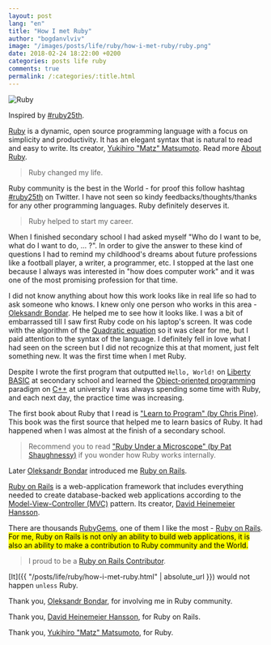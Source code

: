```yaml
---
layout: post
lang: "en"
title: "How I met Ruby"
author: "bogdanvlviv"
image: "/images/posts/life/ruby/how-i-met-ruby/ruby.png"
date: 2018-02-24 18:22:00 +0200
categories: posts life ruby
comments: true
permalink: /:categories/:title.html
---
```


<div class="picture">
  <img src="{{ "/images/posts/life/ruby/how-i-met-ruby/ruby160x160.png" | absolute_url }}" title="Ruby">
</div>

Inspired by [#ruby25th](https://twitter.com/hashtag/ruby25th).

[Ruby](https://www.ruby-lang.org) is a dynamic, open source programming language with a focus on simplicity and productivity. It has an elegant syntax that is natural to read and easy to write.
Its creator, [Yukihiro "Matz" Matsumoto](https://twitter.com/yukihiro_matz).
Read more [About Ruby](https://www.ruby-lang.org/en/about).

> Ruby changed my life.

Ruby community is the best in the World - for proof this follow hashtag [#ruby25th](https://twitter.com/hashtag/ruby25th) on Twitter.
I have not seen so kindy feedbacks/thoughts/thanks for any other programming languages.
Ruby definitely deserves it.

> Ruby helped to start my career.

When I finished secondary school I had asked myself "Who do I want to be, what do I want to do, ... ?".
In order to give the answer to these kind of questions I had to remind my childhood's dreams about future professions like a football player, a writer, a programmer, etc.
I stopped at the last one because I always was interested in "how does computer work" and it was one of the most promising profession for that time.

I did not know anything about how this work looks like in real life so had to ask someone who knows.
I knew only one person who works in this area - [Oleksandr Bondar](https://medium.com/@kiosan).
He helped me to see how it looks like.
I was a bit of embarrassed till I saw first Ruby code on his laptop's screen.
It was code with the algorithm of the [Quadratic equation](https://en.wikipedia.org/wiki/Quadratic_equation) so it was clear for me, but I paid attention to the syntax of the language.
I definitely fell in love what I had seen on the screen but I did not recognize this at that moment, just felt something new.
It was the first time when I met Ruby.

Despite I wrote the first program that outputted `Hello, World!` on [Liberty BASIC](http://libertybasic.com) at secondary school and learned the [Object-oriented programming](https://en.wikipedia.org/wiki/Object-oriented_programming) paradigm on [C++](https://isocpp.org) at university I was always spending some time with Ruby, and each next day, the practice time was increasing.

The first book about Ruby that I read is ["Learn to Program" (by Chris Pine)](https://pine.fm/LearnToProgram).
This book was the first source that helped me to learn basics of Ruby.
It had happened when I was almost at the finish of a secondary school.

> Recommend you to read ["Ruby Under a Microscope" (by Pat Shaughnessy)](http://patshaughnessy.net/ruby-under-a-microscope) if you wonder how Ruby works internally.

Later [Oleksandr Bondar](https://medium.com/@kiosan) introduced me [Ruby on Rails](http://rubyonrails.org).

[Ruby on Rails](https://github.com/rails/rails/blob/master/README.md) is a web-application framework that includes everything needed to create database-backed web applications according to the [Model-View-Controller (MVC)](http://en.wikipedia.org/wiki/Model-view-controller) pattern.
Its creator, [David Heinemeier Hansson](https://twitter.com/dhh).

There are thousands [RubyGems](https://rubygems.org), one of them I like the most - [Ruby on Rails](https://rubygems.org/gems/rails).
<mark>For me, Ruby on Rails is not only an ability to build web applications, it is also an ability to make a contribution to Ruby community and the World.</mark>

> I proud to be a [Ruby on Rails Contributor](http://contributors.rubyonrails.org/contributors/bogdanvlviv/commits).

[It]({{ "/posts/life/ruby/how-i-met-ruby.html" | absolute_url }}) would not happen `unless` Ruby.

Thank you, [Oleksandr Bondar](https://medium.com/@kiosan), for involving me in Ruby community.

Thank you, [David Heinemeier Hansson](https://twitter.com/dhh), for Ruby on Rails.

Thank you, [Yukihiro "Matz" Matsumoto](https://twitter.com/yukihiro_matz), for Ruby.
